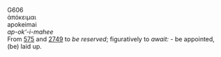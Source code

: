 G606  
ἀπόκειμαι  
apokeimai  
*ap-ok‘-i-mahee*  
From [575](g0575) and [2749](g2749) to *be* *reserved*; figuratively to
*await:* - be appointed, (be) laid up.  
